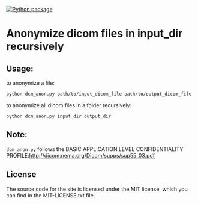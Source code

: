 
[![Python package](https://github.com/yinglilu/dicom-anonymizer/actions/workflows/pythonpackage.yml/badge.svg)](https://github.com/yinglilu/dicom-anonymizer/actions/workflows/pythonpackage.yml)


# Anonymize dicom files in input_dir recursively

## Usage: 

to anonymize a file:  

    python dcm_anon.py path/to/input_dicom_file path/to/output_dicom_file

to anonymize all dicom files in a folder recursively:    

    python dcm_anon.py input_dir output_dir


## Note:

`dcm_anon.py` follows the BASIC APPLICATION LEVEL CONFIDENTIALITY PROFILE:http://dicom.nema.org/Dicom/supps/sup55_03.pdf


## License
The source code for the site is licensed under the MIT license, which you can find in the MIT-LICENSE.txt file.